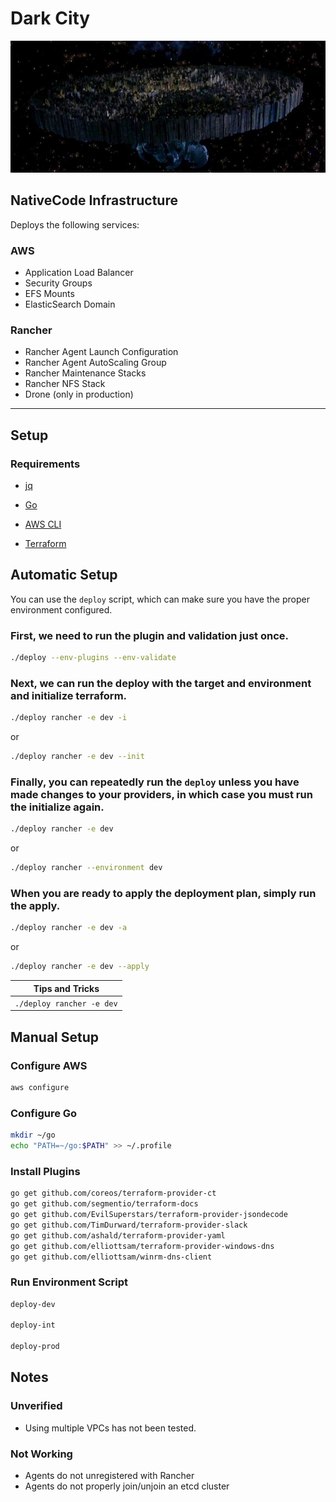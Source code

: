 # Dark City

![dark-city](dark-city.jpg)

## NativeCode Infrastructure

Deploys the following services:

### AWS

- Application Load Balancer
- Security Groups
- EFS Mounts
- ElasticSearch Domain

### Rancher

- Rancher Agent Launch Configuration
- Rancher Agent AutoScaling Group
- Rancher Maintenance Stacks
- Rancher NFS Stack
- Drone (only in production)

---

## Setup

### Requirements

- [jq](https://stedolan.github.io/jq/download)

- [Go](https://golang.org/dl])

- [AWS CLI](https://docs.aws.amazon.com/cli/latest/userguide/cli-chap-install.html)

- [Terraform](https://www.terraform.io/downloads.html)

## Automatic Setup

You can use the `deploy` script, which can make sure you have the proper environment configured.

### First, we need to run the plugin and validation just once.

```bash
./deploy --env-plugins --env-validate
```

### Next, we can run the deploy with the target and environment and initialize terraform.

```bash
./deploy rancher -e dev -i
```
or
```bash
./deploy rancher -e dev --init
```

### Finally, you can repeatedly run the `deploy` unless you have made changes to your providers, in which case you must run the initialize again.

```bash
./deploy rancher -e dev
```
or
```bash
./deploy rancher --environment dev
```

### When you are ready to apply the deployment plan, simply run the apply.

```bash
./deploy rancher -e dev -a
```
or
```bash
./deploy rancher -e dev --apply
```

|Tips and Tricks|
|---|
|`./deploy rancher -e dev`|

## Manual Setup

### Configure AWS
```bash
aws configure
```

### Configure Go
```bash
mkdir ~/go
echo "PATH=~/go:$PATH" >> ~/.profile
```

### Install Plugins
```bash
go get github.com/coreos/terraform-provider-ct
go get github.com/segmentio/terraform-docs
go get github.com/EvilSuperstars/terraform-provider-jsondecode
go get github.com/TimDurward/terraform-provider-slack
go get github.com/ashald/terraform-provider-yaml
go get github.com/elliottsam/terraform-provider-windows-dns
go get github.com/elliottsam/winrm-dns-client
```

### Run Environment Script
```bash
deploy-dev

deploy-int

deploy-prod
```

## Notes

### Unverified

- Using multiple VPCs has not been tested.

### Not Working

- Agents do not unregistered with Rancher
- Agents do not properly join/unjoin an etcd cluster
